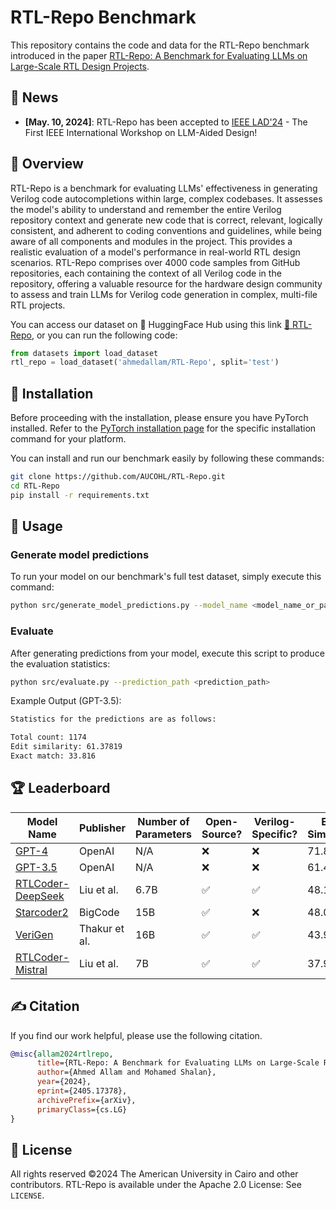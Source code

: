 # RTL-Repo Benchmark

This repository contains the code and data for the RTL-Repo benchmark introduced in the paper [RTL-Repo: A Benchmark for Evaluating LLMs on Large-Scale RTL Design Projects](https://arxiv.org/abs/2405.17378).

## 📰 News

* **[May. 10, 2024]**: RTL-Repo has been accepted to [IEEE LAD'24](https://www.islad.org) - The First IEEE International Workshop on LLM-Aided Design!


## 👋 Overview

RTL-Repo is a benchmark for evaluating LLMs' effectiveness in generating Verilog code autocompletions within large, complex codebases. It assesses the model's ability to understand and remember the entire Verilog repository context and generate new code that is correct, relevant, logically consistent, and adherent to coding conventions and guidelines, while being aware of all components and modules in the project. This provides a realistic evaluation of a model's performance in real-world RTL design scenarios. RTL-Repo comprises over 4000 code samples from GitHub repositories, each containing the context of all Verilog code in the repository, offering a valuable resource for the hardware design community to assess and train LLMs for Verilog code generation in complex, multi-file RTL projects.

You can access our dataset on 🤗 HuggingFace Hub using this link [🤗 RTL-Repo](https://huggingface.co/datasets/ahmedallam/RTL-Repo), or you can run the following code:

```python
from datasets import load_dataset
rtl_repo = load_dataset('ahmedallam/RTL-Repo', split='test')
```

## 💽 Installation

Before proceeding with the installation, please ensure you have PyTorch installed. Refer to the [PyTorch installation page](https://pytorch.org/get-started/locally/#start-locally) for the specific installation command for your platform.

You can install and run our benchmark easily by following these commands:

```bash
git clone https://github.com/AUCOHL/RTL-Repo.git
cd RTL-Repo
pip install -r requirements.txt
```

## 🚀 Usage

### Generate model predictions

To run your model on our benchmark's full test dataset, simply execute this command:

```bash
python src/generate_model_predictions.py --model_name <model_name_or_path> --model_max_tokens <model_max_tokens> --temperature <temperature>
```

### Evaluate

After generating predictions from your model, execute this script to produce the evaluation statistics:

```bash
python src/evaluate.py --prediction_path <prediction_path>
```

Example Output (GPT-3.5):

``` bash
Statistics for the predictions are as follows:

Total count: 1174
Edit similarity: 61.37819
Exact match: 33.816
```


## 🏆 Leaderboard


| Model Name                                                       | Publisher    | Number of Parameters | Open-Source? | Verilog-Specific? | Edit Similarity | Exact Match |
|------------------------------------------------------------------|--------------|----------------------|-------|-------------------|-----------------|-------------|
| [GPT-4](https://arxiv.org/abs/2303.08774v3)                      | OpenAI       | N/A                  | ❌    | ❌                | 71.87           | 48.5        |
| [GPT-3.5](https://platform.openai.com/docs/models/gpt-3-5-turbo) | OpenAI       | N/A                  | ❌    | ❌                | 61.4            | 33.8        |
| [RTLCoder-DeepSeek](https://huggingface.co/ishorn5/RTLCoder-Deepseek-v1.1) | Liu et al.    | 6.7B                 | ✅    | ✅                | 48.1            | 16.2        |
| [Starcoder2](https://huggingface.co/bigcode/starcoder2-15b)      | BigCode      | 15B                  | ✅    | ❌                | 48.0            | 17.0        |
| [VeriGen](https://huggingface.co/shailja/fine-tuned-codegen-16B-Verilog)  | Thakur et al. | 16B                  | ✅    | ✅                | 43.9            | 9.5         |
| [RTLCoder-Mistral](https://huggingface.co/ishorn5/RTLCoder-v1.1) | Liu et al.   | 7B                   | ✅    | ✅                | 37.9            | 8.3         |


## ✍️ Citation

If you find our work helpful, please use the following citation.
    
```bibtex
@misc{allam2024rtlrepo,
      title={RTL-Repo: A Benchmark for Evaluating LLMs on Large-Scale RTL Design Projects}, 
      author={Ahmed Allam and Mohamed Shalan},
      year={2024},
      eprint={2405.17378},
      archivePrefix={arXiv},
      primaryClass={cs.LG}
}
```

## 🪪 License

All rights reserved ©2024 The American University in Cairo and other contributors. RTL-Repo is available under the Apache 2.0 License: See `LICENSE`.
